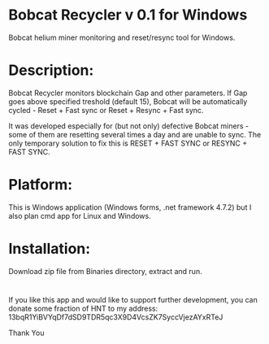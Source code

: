 # Bobcat Recycler v 0.1 for Windows
Bobcat helium miner monitoring and reset/resync tool for Windows.

# Description:

Bobcat Recycler monitors blockchain Gap and other parameters.
If Gap goes above specified treshold (default 15), Bobcat will be automatically cycled - Reset + Fast sync  or  Reset + Resync + Fast sync.


It was developed especially for (but not only) defective Bobcat miners - some of them are resetting several times a day and are unable to sync.
The only temporary solution to fix this is RESET + FAST SYNC or RESYNC + FAST SYNC.

# Platform:
This is Windows application (Windows forms, .net framework 4.7.2) but I also plan cmd app for Linux and Windows. 

# Installation: 
Download zip file from Binaries directory, extract and run.

#
If you like this app and would like to support further development, you can donate some fraction of HNT to my address: 
13bqR1YiBVYqDf7dSD9TDR5qc3X9D4VcsZK7SyccVjezAYxRTeJ


Thank You
